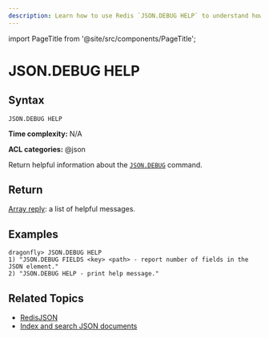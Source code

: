 ```yaml
---
description: Learn how to use Redis `JSON.DEBUG HELP` to understand how to troubleshoot JSON objects with this command.
---
```


import PageTitle from '@site/src/components/PageTitle';

# JSON.DEBUG HELP

<PageTitle title="Redis `JSON.DEBUG HELP` Command (Documentation) | Dragonfly" />

## Syntax

    JSON.DEBUG HELP

**Time complexity:** N/A

**ACL categories:** @json

Return helpful information about the [`JSON.DEBUG`](./json.debug.md) command.

## Return

[Array reply](https://redis.io/docs/reference/protocol-spec/#arrays): a list of helpful messages.

## Examples

```shell
dragonfly> JSON.DEBUG HELP
1) "JSON.DEBUG FIELDS <key> <path> - report number of fields in the JSON element."
2) "JSON.DEBUG HELP - print help message."
```

## Related Topics

- [RedisJSON](https://redis.io/docs/stack/json)
- [Index and search JSON documents](https://redis.io/docs/stack/search/indexing_json)
